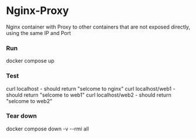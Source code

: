 # Nginx-Proxy

Nginx container with Proxy to other containers that are not exposed directly, using the same IP and Port


### Run
docker compose up

### Test
curl localhost - should return "selcome to nginx"
curl localhost/web1 - should return "selcome to web1"
curl localhost/web2 - should return "selcome to web2"

### Tear down
docker compose down -v --rmi all
